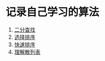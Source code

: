 # 记录自己学习的算法
1. [二分查找](https://github.com/zhangdongpo/LearnAlgorithm/blob/master/BinarySearch.md)
2. [选择排序](https://github.com/zhangdongpo/LearnAlgorithm/blob/master/SelectionSort.md)
3. [快速排序](https://github.com/zhangdongpo/LearnAlgorithm/blob/master/QuickSort.md)
4. [理解散列表](https://github.com/zhangdongpo/LearnAlgorithm/blob/master/理解散列表.md)


